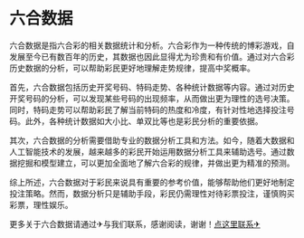 # 六合数据

六合数据是指六合彩的相关数据统计和分析。六合彩作为一种传统的博彩游戏，自发展至今已有数百年的历史，其数据也因此显得尤为珍贵和有价值。通过对六合彩历史数据的分析，可以帮助彩民更好地理解走势规律，提高中奖概率。

首先，六合数据包括历史开奖号码、特码走势、各种统计数据等内容。通过对历史开奖号码的分析，可以发现某些号码的出现频率，从而做出更为理性的选号决策。同时，特码走势可以帮助彩民了解当前特码的热度和冷度，有针对性地选择投注号码。此外，各种统计数据如大小比、单双比等也是彩民分析的重要依据。

其次，六合数据的分析需要借助专业的数据分析工具和方法。如今，随着大数据和人工智能技术的发展，越来越多的彩民开始运用数据分析工具来辅助选号。通过数据挖掘和模型建立，可以更加全面地了解六合彩的规律，并做出更为精准的预测。

综上所述，六合数据对于彩民来说具有重要的参考价值，能够帮助他们更好地制定投注策略。然而，数据分析只是辅助手段，彩民仍需理性对待彩票投注，谨慎购买彩票，理性娱乐。

更多关于六合数据请通过✈与我们联系，感谢阅读，谢谢！[点这里联系✈](https://gg.k02.cc)